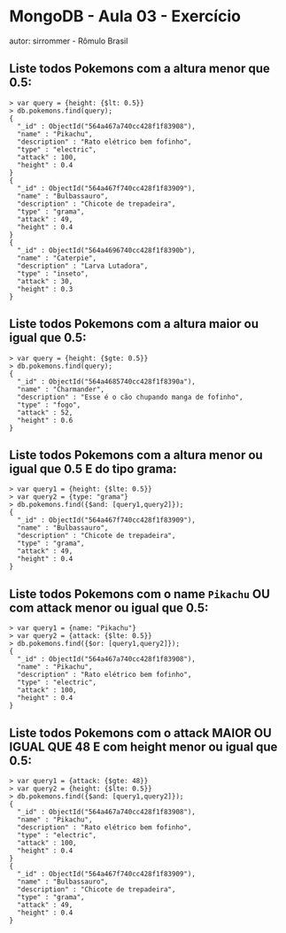 # MongoDB - Aula 03 - Exercício
autor: sirrommer - Rômulo Brasil

## Liste todos Pokemons com a altura **menor que** 0.5:

```
> var query = {height: {$lt: 0.5}}
> db.pokemons.find(query);
{ 
  "_id" : ObjectId("564a467a740cc428f1f83908"), 
  "name" : "Pikachu", 
  "description" : "Rato elétrico bem fofinho", 
  "type" : "electric", 
  "attack" : 100, 
  "height" : 0.4 
}
{ 
  "_id" : ObjectId("564a467f740cc428f1f83909"), 
  "name" : "Bulbassauro", 
  "description" : "Chicote de trepadeira", 
  "type" : "grama", 
  "attack" : 49, 
  "height" : 0.4 
}
{ 
  "_id" : ObjectId("564a4696740cc428f1f8390b"), 
  "name" : "Caterpie", 
  "description" : "Larva Lutadora", 
  "type" : "inseto", 
  "attack" : 30, 
  "height" : 0.3 
}
```

## Liste todos Pokemons com a altura **maior ou igual que** 0.5:

```
> var query = {height: {$gte: 0.5}}
> db.pokemons.find(query);
{ 
  "_id" : ObjectId("564a4685740cc428f1f8390a"), 
  "name" : "Charmander", 
  "description" : "Esse é o cão chupando manga de fofinho", 
  "type" : "fogo", 
  "attack" : 52, 
  "height" : 0.6 
}
```

## Liste todos Pokemons com a altura **menor ou igual que** 0.5 **E** do tipo grama:

```
> var query1 = {height: {$lte: 0.5}}
> var query2 = {type: "grama"}
> db.pokemons.find({$and: [query1,query2]});
{ 
  "_id" : ObjectId("564a467f740cc428f1f83909"), 
  "name" : "Bulbassauro", 
  "description" : "Chicote de trepadeira", 
  "type" : "grama", 
  "attack" : 49, 
  "height" : 0.4 
}
```

## Liste todos Pokemons com o name `Pikachu` **OU** com attack **menor ou igual que** 0.5:

```
> var query1 = {name: "Pikachu"}
> var query2 = {attack: {$lte: 0.5}}
> db.pokemons.find({$or: [query1,query2]});
{ 
  "_id" : ObjectId("564a467a740cc428f1f83908"), 
  "name" : "Pikachu", 
  "description" : "Rato elétrico bem fofinho", 
  "type" : "electric", 
  "attack" : 100, 
  "height" : 0.4 
}
```

## Liste todos Pokemons com o attack **MAIOR OU IGUAL QUE** 48 **E** com  height **menor ou igual que** 0.5:

```
> var query1 = {attack: {$gte: 48}}
> var query2 = {height: {$lte: 0.5}}
> db.pokemons.find({$and: [query1,query2]});
{ 
  "_id" : ObjectId("564a467a740cc428f1f83908"), 
  "name" : "Pikachu", 
  "description" : "Rato elétrico bem fofinho", 
  "type" : "electric", 
  "attack" : 100, 
  "height" : 0.4 
}
{ 
  "_id" : ObjectId("564a467f740cc428f1f83909"), 
  "name" : "Bulbassauro", 
  "description" : "Chicote de trepadeira", 
  "type" : "grama", 
  "attack" : 49, 
  "height" : 0.4 
}
```